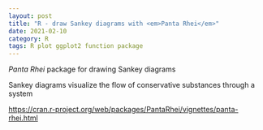 ```yaml
---
layout: post
title: "R - draw Sankey diagrams with <em>Panta Rhei</em>"
date: 2021-02-10
category: R
tags: R plot ggplot2 function package
---
```


<em>Panta Rhei</em> package for drawing Sankey diagrams

Sankey diagrams visualize the flow of conservative substances through a system

<a href="https://cran.r-project.org/web/packages/PantaRhei/vignettes/panta-rhei.html">https://cran.r-project.org/web/packages/PantaRhei/vignettes/panta-rhei.html</a>
